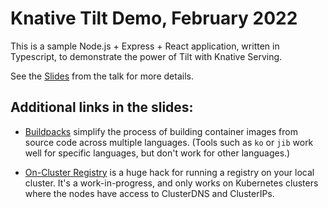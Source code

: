 # Knative Tilt Demo, February 2022

This is a sample Node.js + Express + React application, written in Typescript, to demonstrate the power of Tilt with Knative Serving.

See the [Slides](slides.pdf) from the talk for more details.

## Additional links in the slides:

* [Buildpacks](https://buildpacks.io) simplify the process of building container images from source code across multiple languages. (Tools such as `ko` or `jib` work well for specific languages, but don't work for other languages.)

* [On-Cluster Registry](https://github.com/evankanderson/k8s-private-local-registry) is a huge hack for running a registry on your local cluster. It's a work-in-progress, and only works on Kubernetes clusters where the nodes have access to ClusterDNS and ClusterIPs.
